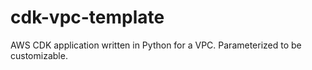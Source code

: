 # cdk-vpc-template
AWS CDK application written in Python for a VPC.  Parameterized to be customizable.
